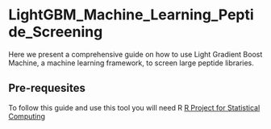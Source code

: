 # LightGBM_Machine_Learning_Peptide_Screening
Here we present a comprehensive guide on how to use Light Gradient Boost Machine, a machine learning framework, to screen large peptide libraries. 

## Pre-requesites
To follow this guide and use this tool you will need R [R Project for Statistical Computing](https://www.r-project.org/)
